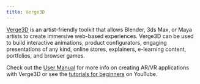 ```yaml
---
title: Verge3D
---
```


[Verge3D](https://www.soft8soft.com/verge3d) is an artist-friendly toolkit that allows Blender, 3ds Max, or Maya artists to create immersive web-based experiences. Verge3D can be used to build interactive animations, product configurators, engaging presentations of any kind, online stores, explainers, e-learning content, portfolios, and browser games.

Check out the [User Manual](https://www.soft8soft.com/docs/manual/en/index.html) for more info on creating AR/VR applications with Verge3D or see the [tutorials for beginners](https://www.youtube.com/c/soft8soft) on YouTube.
